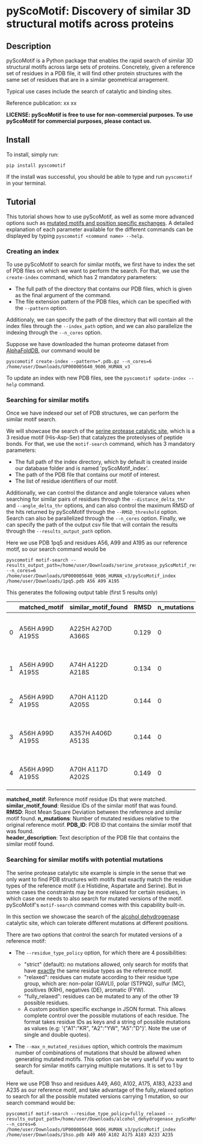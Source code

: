 # pyScoMotif: Discovery of similar 3D structural motifs across proteins

## Description

pyScoMotif is a Python package that enables the rapid search of similar 3D structural motifs across large sets of proteins. Concretely, given a reference set of residues in a PDB file, it will find other protein structures with the same set of residues that are in a similar geometrical arragement. 

Typical use cases include the search of catalytic and binding sites.

Reference publication: xx xx

**LICENSE: pyScoMotif is free to use for non-commercial purposes. To use pyScoMotif for commercial purposes, please contact us.**

## Install
To install, simply run:

```
pip install pyscomotif
```
If the install was successful, you should be able to type and run `pyscomotif` in your terminal.

## Tutorial

This tutorial shows how to use pyScoMotif, as well as some more advanced options such as [mutated motifs and position specific exchanges](#searching-for-similar-motifs-with-potential-mutations). A detailed explanation of each parameter available for the different commands can be displayed by typing `pyscomotif <command name> --help`.

### Creating an index

To use pyScoMotif to search for similar motifs, we first have to index the set of PDB files on which we want to perform the search. For that, we use the `create-index` command, which has 2 mandatory parameters:
- The full path of the directory that contains our PDB files, which is given as the final argument of the command.
- The file extension pattern of the PDB files, which can be specified with the `--pattern` option. 

Additionaly, we can specify the path of the directory that will contain all the index files through the `--index_path` option, and we can also parallelize the indexing through the `--n_cores` option.

Suppose we have downloaded the human proteome dataset from [AlphaFoldDB](https://alphafold.ebi.ac.uk/download), our command would be

```
pyscomotif create-index --pattern=*.pdb.gz --n_cores=6 /home/user/Downloads/UP000005640_9606_HUMAN_v3
```

To update an index with new PDB files, see the `pyscomotif update-index --help` command.

### Searching for similar motifs
Once we have indexed our set of PDB structures, we can perform the similar motif search. 

We will showcase the search of the [serine protease catalytic site](https://www.ebi.ac.uk/thornton-srv/m-csa/entry/173/), which is a 3 residue motif (His-Asp-Ser) that catalyzes the proteolyses of peptide bonds.
For that, we use the `motif-search` command, which has 3 mandatory parameters:
- The full path of the index directory, which by default is created inside our database folder and is named 'pyScoMotif_index'.
- The path of the PDB file that contains our motif of interest.
- The list of residue identifiers of our motif.

Additionally, we can control the distance and angle tolerance values when searching for similar pairs of residues through the `--distance_delta_thr` and `--angle_delta_thr` options, and can also control the maximum RMSD of the hits returned by pyScoMotif through the `--RMSD_threshold` option. Search can also be parallelized through the `--n_cores` option. Finally, we can specify the path of the output csv file that will contain the results through the `--results_output_path` option.

Here we use PDB 1pq5 and residues A56, A99 and A195 as our reference motif, so our search command would be
```
pyscomotif motif-search --results_output_path=/home/user/Downloads/serine_protease_pyScoMotif_result.csv --n_cores=6 /home/user/Downloads/UP000005640_9606_HUMAN_v3/pyScoMotif_index /home/user/Downloads/1pq5.pdb A56 A99 A195
```

This generates the following output table (first 5 results only)

| | **matched_motif** | **similar_motif_found** | **RMSD** | **n_mutations** | **PDB_ID**            | **header_description**                                                           |
|------|-------------------|-------------------------|----------|-----------------|-----------------------|----------------------------------------------------------------------------------|
| 0    | A56H A99D A195S   | A225H A270D A366S       | 0.129    | 0               | AF-Q86T26-F1-model_v3 | alphafold monomer v2.0 prediction for transmembrane protease serine 11b (q86t26) |
| 1    | A56H A99D A195S   | A74H A122D A218S        | 0.134    | 0               | AF-Q6UWY2-F1-model_v3 | alphafold monomer v2.0 prediction for serine protease 57 (q6uwy2)                |
| 2    | A56H A99D A195S   | A70H A112D A205S        | 0.144    | 0               | AF-P49862-F1-model_v3 | alphafold monomer v2.0 prediction for kallikrein-7 (p49862)                      |
| 3    | A56H A99D A195S   | A357H A406D A513S       | 0.144    | 0               | AF-P00750-F1-model_v3 | alphafold monomer v2.0 prediction for tissue-type plasminogen activator (p00750) |
| 4    | A56H A99D A195S   | A70H A117D A202S        | 0.149    | 0               | AF-P08246-F1-model_v3 | alphafold monomer v2.0 prediction for neutrophil elastase (p08246)               |

**matched_motif**: Reference motif residue IDs that were matched. 
**similar_motif_found**: Residue IDs of the similar motif that was found. 
**RMSD**: Root Mean Square Deviation between the reference and similar motif found.
**n_mutations**: Number of mutated residues relative to the original reference motif.
**PDB_ID**: PDB ID that contains the similar motif that was found.    
**header_description**: Text description of the PDB file that contains the similar motif found.

### Searching for similar motifs with potential mutations

The serine protease catalytic site example is simple in the sense that we only want to find PDB structures with motifs that exactly match the residue types of the reference motif (i.e Histidine, Aspartate and Serine). But in some cases the constraints may be more relaxed for certain residues, in which case one needs to also search for mutated versions of the motif. pyScoMotif's `motif-search` command comes with this capability built-in.

In this section we showcase the search of the [alcohol dehydrogenase](https://www.ebi.ac.uk/thornton-srv/m-csa/entry/256/) catalytic site, which can tolerate different mutations at different positions.

There are two options that control the search for mutated versions of a reference motif:
- The `--residue_type_policy` option, for which there are 4 possibilities:
    - "strict" (default): no mutations allowed, only search for motifs that have <ins>exactly</ins> the same residue types as the reference motif.
    - "relaxed": residues can mutate according to their residue type group, which are: non-polar (GAVLI), polar (STPNQ), sulfur (MC), positives (KRH), negatives (DE), aromatic (FYW).
    - "fully_relaxed": residues can be mutated to any of the other 19 possible residues.
    - A custom position specific exchange in JSON format. This allows complete control over the possible mutations of each residue. The format takes residue IDs as keys and a string of possible mutations as values (e.g: '{"A1":"KR", "A2":"YW", "A5":"D"}'. Note the use of single and double quotes).

- The `--max_n_mutated_residues` option, which controls the maximum number of combinations of mutations that should be allowed when generating mutated motifs. This option can be very useful if you want to search for similar motifs carrying multiple mutations. It is set to 1 by default.

Here we use PDB 1hso and residues A49, A60, A102, A175, A183, A233 and A235 as our reference motif, and take advantage of the fully_relaxed option to search for all the possible mutated versions carrying 1 mutation, so our search command would be:

```
pyscomotif motif-search --residue_type_policy=fully_relaxed --results_output_path=/home/user/Downloads/alcohol_dehydrogenase_pyScoMotif_result.csv --n_cores=6 /home/user/Downloads/UP000005640_9606_HUMAN_v3/pyScoMotif_index /home/user/Downloads/1hso.pdb A49 A60 A102 A175 A183 A233 A235
```